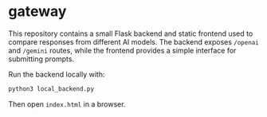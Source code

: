 # gateway

This repository contains a small Flask backend and static frontend used to compare responses from different AI models. The backend exposes `/openai` and `/gemini` routes, while the frontend provides a simple interface for submitting prompts.

Run the backend locally with:

```bash
python3 local_backend.py
```

Then open `index.html` in a browser.

